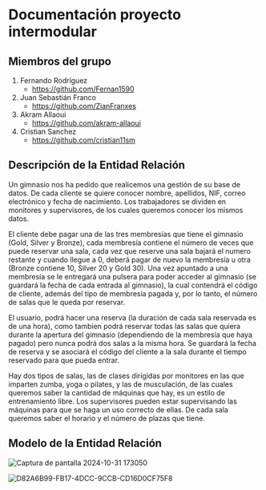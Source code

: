 # Documentación proyecto intermodular
## Miembros del grupo
1. Fernando Rodríguez
   - https://github.com/Fernan1590
2. Juan Sebastián Franco
   - https://github.com/ZianFranxes
4. Akram Allaoui
   - https://github.com/akram-allaoui
5. Cristian Sanchez
   - https://github.com/cristian11sm

## Descripción de la Entidad Relación
Un gimnasio nos ha pedido que realicemos una gestión de su base de datos. De cada cliente se quiere conocer nombre, apellidos, NIF, correo electrónico y fecha de nacimiento. Los trabajadores se dividen en monitores y supervisores, de los cuales queremos conocer los mismos datos. 

El cliente debe pagar una de las tres membresías que tiene el gimnasio (Gold, Silver y Bronze), cada membresía contiene el número de veces que puede reservar una sala, cada vez que reserve una sala bajará el numero restante y cuando llegue a 0, deberá pagar de nuevo la membresía u otra (Bronze contiene 10, Silver 20 y Gold 30). Una vez apuntado a una membresía se le entregará una pulsera para poder acceder al gimnasio (se guardará la fecha de cada entrada al gimnasio), la cual contendrá el código de cliente, además del tipo de membresía pagada y, por lo tanto, el número de salas que le queda por reservar. 

El usuario, podrá hacer una reserva (la duración de cada sala reservada es de una hora), como tambien podrá reservar todas las salas que quiera durante la apertura del gimnasio (dependiendo de la membresía que haya pagado) pero nunca podrá dos salas a la misma hora. Se guardará la fecha de reserva y se asociará el código del cliente a la sala durante el tiempo reservado para que pueda entrar. 

Hay dos tipos de salas, las de clases dirigidas por monitores en las que imparten zumba, yoga o pilates, y las de musculación, de las cuales queremos saber la cantidad de máquinas que hay, es un estilo de entrenamiento libre. Los supervisores pueden estar supervisando las máquinas para que se haga un uso correcto de ellas. De cada sala queremos saber el horario y el número de plazas que tiene. 

## Modelo de la Entidad Relación

![Captura de pantalla 2024-10-31 173050](https://github.com/user-attachments/assets/d827d015-7263-4ef9-a242-6c82efe10ef7)

![D82A6B99-FB17-4DCC-9CCB-CD16D0CF75F8](https://github.com/user-attachments/assets/b98df3be-b8c4-4fca-8207-2e0c9634704e)

